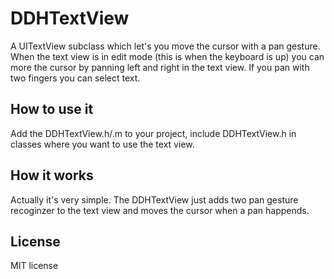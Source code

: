 DDHTextView
===========

A UITextView subclass which let's you move the cursor with a pan gesture. When the text view is in edit mode
(this is when the keyboard is up) you can more the cursor by panning left and right in the text view.
If you pan with two fingers you can select text.

How to use it
-------------

Add the DDHTextView.h/.m to your project, include DDHTextView.h in classes where you want to use the text view.

How it works
------------

Actually it's very simple. The DDHTextView just adds two pan gesture recoginzer to the text view and moves
the cursor when a pan happends.

License
-------

MIT license
